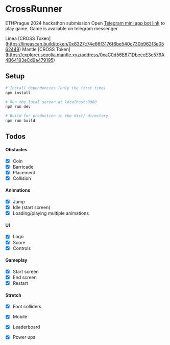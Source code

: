 # CrossRunner
ETHPrague 2024 hackathon submission
Open [Telegram mini app bot link](https://t.me/testbotminiappbot) to play game. Game is avaliable on telegram messenger

Linea [CROSS Token] (https://lineascan.build/token/0x8327c74e66f3176f6be540c730b962f3e0562449)
Mantle [CROSS Token] (https://explorer.sepolia.mantle.xyz/address/0xaC0d56E871DbeecE3e576A4B64183eCd9a479195)
## Setup

``` bash
# Install dependencies (only the first time)
npm install

# Run the local server at localhost:8080
npm run dev

# Build for production in the dist/ directory
npm run build
```

## Todos

#### Obstacles

- [x] Coin
- [x] Barricade
- [x] Placement
- [x] Collision

#### Animations

- [x] Jump
- [x] Idle (start screen)
- [x] Loading/playing multiple animations

#### UI

- [x] Logo
- [x] Score
- [x] Controls

#### Gameplay

- [x] Start screen
- [x] End screen
- [x] Restart

#### Stretch

- [x] Foot colliders
- [x] Mobile
- [x] Leaderboard
- [x] Power ups







